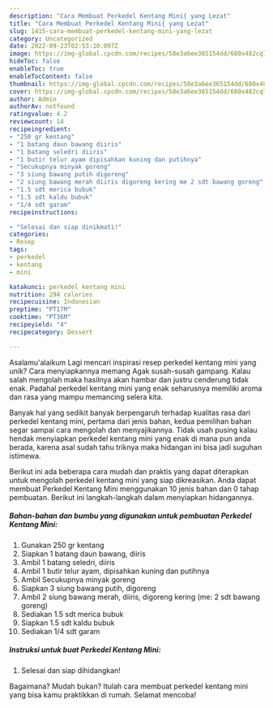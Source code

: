 ```yaml
---
description: "Cara Membuat Perkedel Kentang Mini{ yang Lezat"
title: "Cara Membuat Perkedel Kentang Mini{ yang Lezat"
slug: 1415-cara-membuat-perkedel-kentang-mini-yang-lezat
category: Uncategorized
date: 2022-09-23T02:53:10.097Z
image: https://img-global.cpcdn.com/recipes/58e3a6ee365154dd/680x482cq70/perkedel-kentang-mini-foto-resep-utama.jpg
hideToc: false
enableToc: true
enableTocContent: false
thumbnail: https://img-global.cpcdn.com/recipes/58e3a6ee365154dd/680x482cq70/perkedel-kentang-mini-foto-resep-utama.jpg
cover: https://img-global.cpcdn.com/recipes/58e3a6ee365154dd/680x482cq70/perkedel-kentang-mini-foto-resep-utama.jpg
author: Admin
authorAv: notfound
ratingvalue: 4.2
reviewcount: 14
recipeingredient:
- "250 gr kentang"
- "1 batang daun bawang diiris"
- "1 batang seledri diiris"
- "1 butir telur ayam dipisahkan kuning dan putihnya"
- "Secukupnya minyak goreng"
- "3 siung bawang putih digoreng"
- "2 siung bawang merah diiris digoreng kering me 2 sdt bawang goreng"
- "1.5 sdt merica bubuk"
- "1.5 sdt kaldu bubuk"
- "1/4 sdt garam"
recipeinstructions:

- "Selesai dan siap dinikmati!"
categories:
- Resep
tags:
- perkedel
- kentang
- mini

katakunci: perkedel kentang mini 
nutrition: 294 calories
recipecuisine: Indonesian
preptime: "PT17M"
cooktime: "PT36M"
recipeyield: "4"
recipecategory: Dessert

---
```



Asalamu'alaikum Lagi mencari inspirasi resep perkedel kentang mini yang unik? Cara menyiapkannya memang Agak susah-susah gampang. Kalau salah mengolah maka hasilnya akan hambar dan justru cenderung tidak enak. Padahal perkedel kentang mini yang enak seharusnya memiliki aroma dan rasa yang mampu memancing selera kita.




Banyak hal yang sedikit banyak berpengaruh terhadap kualitas rasa dari perkedel kentang mini, pertama dari jenis bahan, kedua pemilihan bahan segar sampai cara mengolah dan menyajikannya. Tidak usah pusing kalau hendak menyiapkan perkedel kentang mini yang enak di mana pun anda berada, karena asal sudah tahu triknya maka hidangan ini bisa jadi suguhan istimewa.


Berikut ini ada beberapa cara mudah dan praktis yang dapat diterapkan untuk mengolah perkedel kentang mini yang siap dikreasikan. Anda dapat membuat Perkedel Kentang Mini menggunakan 10 jenis bahan dan 0 tahap pembuatan. Berikut ini langkah-langkah dalam menyiapkan hidangannya.

<!--inarticleads1-->

##### Bahan-bahan dan bumbu yang digunakan untuk pembuatan Perkedel Kentang Mini:

1. Gunakan 250 gr kentang
1. Siapkan 1 batang daun bawang, diiris
1. Ambil 1 batang seledri, diiris
1. Ambil 1 butir telur ayam, dipisahkan kuning dan putihnya
1. Ambil Secukupnya minyak goreng
1. Siapkan 3 siung bawang putih, digoreng
1. Ambil 2 siung bawang merah, diiris, digoreng kering (me: 2 sdt bawang goreng)
1. Sediakan 1.5 sdt merica bubuk
1. Siapkan 1.5 sdt kaldu bubuk
1. Sediakan 1/4 sdt garam




<!--inarticleads2-->

##### Instruksi untuk buat Perkedel Kentang Mini:


1. Selesai dan siap dihidangkan!



Bagaimana? Mudah bukan? Itulah cara membuat perkedel kentang mini yang bisa kamu praktikkan di rumah. Selamat mencoba!
